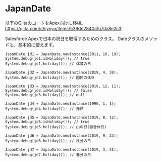 # JapanDate

以下のQiitaのコードをApex向けに移植。
https://qiita.com/chiyoyo/items/539dc2840a1b70a8e2c3

Salesforce Apexで日本の祝日を取得するためのクラス。
Dateクラスのメソッドも、基本的に使えます。

```
JapanDate jd1 = JapanDate.newInstance(2011, 10, 10);
System.debug(jd1.isHoliday()); // true
System.debug(jd1.holiday()); // 体育の日

JapanDate jd2 = JapanDate.newInstance(2019, 4, 30);
System.debug(jd2.holiday()); // 国民の休日

JapanDate jd3 = JapanDate.newInstance(2019, 12, 11);
System.debug(jd3.isHoliday()); // false
System.debug(jd3.holiday()); // null

JapanDate jd4 = JapanDate.newInstance(1990, 1, 1);
System.debug(jd4.holiday()); // 元日

JapanDate jd5 = JapanDate.newInstance(2019, 8, 12);
System.debug(jd5.isHoliday()); // true
System.debug(jd5.holiday()); // 山の日(振替休日)

JapanDate jd6 = JapanDate.newInstance(2019, 9, 23);
System.debug(jd6.holiday()); // 秋分の日

JapanDate jd7 = JapanDate.newInstance(2019, 3, 21);
System.debug(jd7.holiday()); // 春分の日

```
